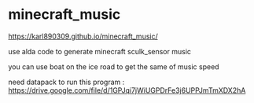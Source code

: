# minecraft_music

https://karl890309.github.io/minecraft_music/

use alda code to generate minecraft sculk_sensor music

you can use boat on the ice road to get the same of music speed

need datapack to run this program : https://drive.google.com/file/d/1GPJqi7jWiUGPDrFe3j6UPPJmTmXDX2hA
